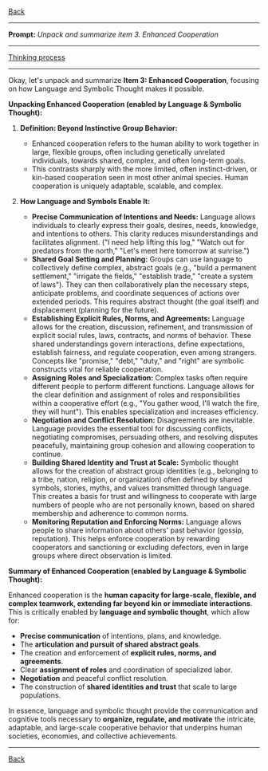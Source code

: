 [Back](..)

---

**Prompt:** *Unpack and summarize item 3. Enhanced Cooperation*

---

[Thinking process](thoughts)

---

Okay, let's unpack and summarize **Item 3: Enhanced Cooperation**, focusing on how Language and Symbolic Thought makes it possible.

**Unpacking Enhanced Cooperation (enabled by Language & Symbolic Thought):**

1.  **Definition: Beyond Instinctive Group Behavior:**
    *   Enhanced cooperation refers to the human ability to work together in large, flexible groups, often including genetically unrelated individuals, towards shared, complex, and often long-term goals.
    *   This contrasts sharply with the more limited, often instinct-driven, or kin-based cooperation seen in most other animal species. Human cooperation is uniquely adaptable, scalable, and complex.

2.  **How Language and Symbols Enable It:**
    *   **Precise Communication of Intentions and Needs:** Language allows individuals to clearly express their goals, desires, needs, knowledge, and intentions to others. This clarity reduces misunderstandings and facilitates alignment. ("I need help lifting this log," "Watch out for predators from the north," "Let's meet here tomorrow at sunrise.")
    *   **Shared Goal Setting and Planning:** Groups can use language to collectively define complex, abstract goals (e.g., "build a permanent settlement," "irrigate the fields," "establish trade," "create a system of laws"). They can then collaboratively plan the necessary steps, anticipate problems, and coordinate sequences of actions over extended periods. This requires abstract thought (the goal itself) and displacement (planning for the future).
    *   **Establishing Explicit Rules, Norms, and Agreements:** Language allows for the creation, discussion, refinement, and transmission of explicit social rules, laws, contracts, and norms of behavior. These shared understandings govern interactions, define expectations, establish fairness, and regulate cooperation, even among strangers. Concepts like "promise," "debt," "duty," and "right" are symbolic constructs vital for reliable cooperation.
    *   **Assigning Roles and Specialization:** Complex tasks often require different people to perform different functions. Language allows for the clear definition and assignment of roles and responsibilities within a cooperative effort (e.g., "You gather wood, I'll watch the fire, they will hunt"). This enables specialization and increases efficiency.
    *   **Negotiation and Conflict Resolution:** Disagreements are inevitable. Language provides the essential tool for discussing conflicts, negotiating compromises, persuading others, and resolving disputes peacefully, maintaining group cohesion and allowing cooperation to continue.
    *   **Building Shared Identity and Trust at Scale:** Symbolic thought allows for the creation of abstract group identities (e.g., belonging to a tribe, nation, religion, or organization) often defined by shared symbols, stories, myths, and values transmitted through language. This creates a basis for trust and willingness to cooperate with large numbers of people who are not personally known, based on shared membership and adherence to common norms.
    *   **Monitoring Reputation and Enforcing Norms:** Language allows people to share information about others' past behavior (gossip, reputation). This helps enforce cooperation by rewarding cooperators and sanctioning or excluding defectors, even in large groups where direct observation is limited.

**Summary of Enhanced Cooperation (enabled by Language & Symbolic Thought):**

Enhanced cooperation is the **human capacity for large-scale, flexible, and complex teamwork, extending far beyond kin or immediate interactions**. This is critically enabled by **language and symbolic thought**, which allow for:
*   **Precise communication** of intentions, plans, and knowledge.
*   The **articulation and pursuit of shared abstract goals**.
*   The creation and enforcement of **explicit rules, norms, and agreements**.
*   Clear **assignment of roles** and coordination of specialized labor.
*   **Negotiation** and peaceful conflict resolution.
*   The construction of **shared identities and trust** that scale to large populations.

In essence, language and symbolic thought provide the communication and cognitive tools necessary to **organize, regulate, and motivate** the intricate, adaptable, and large-scale cooperative behavior that underpins human societies, economies, and collective achievements.

---

[Back](..)
